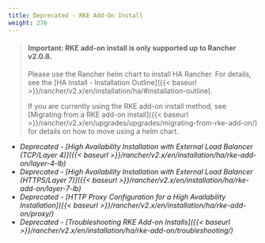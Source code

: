 ```yaml
---
title: Deprecated - RKE Add-On Install
weight: 276
---
```


> #### **Important: RKE add-on install is only supported up to Rancher v2.0.8.**
>
>Please use the Rancher helm chart to install HA Rancher. For details, see the [HA Install - Installation Outline]({{< baseurl >}}/rancher/v2.x/en/installation/ha/#installation-outline).
>
>If you are currently using the RKE add-on install method, see [Migrating from a RKE add-on install]({{< baseurl >}}/rancher/v2.x/en/upgrades/upgrades/migrating-from-rke-add-on/) for details on how to move using a helm chart.


* *Deprecated - [High Availability Installation with External Load Balancer (TCP/Layer 4)]({{< baseurl >}}/rancher/v2.x/en/installation/ha/rke-add-on/layer-4-lb)*
* *Deprecated - [High Availability Installation with External Load Balancer (HTTPS/Layer 7)]({{< baseurl >}}/rancher/v2.x/en/installation/ha/rke-add-on/layer-7-lb)*
* *Deprecated - [HTTP Proxy Configuration for a High Availability Installation]({{< baseurl >}}/rancher/v2.x/en/installation/ha/rke-add-on/proxy/)*
* *Deprecated - [Troubleshooting RKE Add-on Installs]({{< baseurl >}}/rancher/v2.x/en/installation/ha/rke-add-on/troubleshooting/)*
